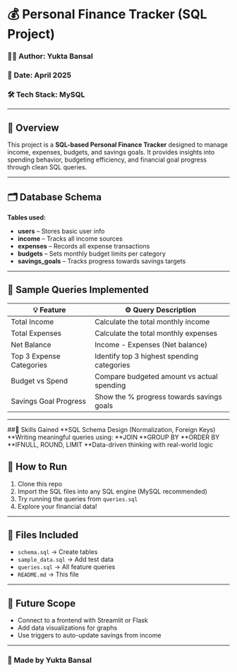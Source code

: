 # 💰 Personal Finance Tracker (SQL Project)  
### 👩‍💻 Author: Yukta Bansal
### 📅 Date: April 2025  
### 🛠 Tech Stack: MySQL  

---

## 📌 Overview  
This project is a **SQL-based Personal Finance Tracker** designed to manage income, expenses, budgets, and savings goals. It provides insights into spending behavior, budgeting efficiency, and financial goal progress through clean SQL queries.  

---

## 🗂️ Database Schema  
**Tables used:**
- **users** – Stores basic user info  
- **income** – Tracks all income sources  
- **expenses** – Records all expense transactions  
- **budgets** – Sets monthly budget limits per category  
- **savings_goals** – Tracks progress towards savings targets  

---

## 🧪 Sample Queries Implemented  

| 💡 Feature                | ⚙️ Query Description                          |  
|--------------------------|-----------------------------------------------|  
| Total Income             | Calculate the total monthly income            |  
| Total Expenses           | Calculate the total monthly expenses          |  
| Net Balance              | Income - Expenses (Net balance)               |  
| Top 3 Expense Categories | Identify top 3 highest spending categories    |  
| Budget vs Spend          | Compare budgeted amount vs actual spending    |  
| Savings Goal Progress    | Show the % progress towards savings goals    |  

---
##🧠 Skills Gained
**SQL Schema Design (Normalization, Foreign Keys)
**Writing meaningful queries using:
**JOIN
**GROUP BY
**ORDER BY
**IFNULL, ROUND, LIMIT
**Data-driven thinking with real-world logic

## 📎 How to Run

1. Clone this repo  
2. Import the SQL files into any SQL engine (MySQL recommended)  
3. Try running the queries from `queries.sql`  
4. Explore your financial data!

---

## 📁 Files Included

- `schema.sql` → Create tables  
- `sample_data.sql` → Add test data  
- `queries.sql` → All feature queries  
- `README.md` → This file  

---

## 🚀 Future Scope

- Connect to a frontend with Streamlit or Flask  
- Add data visualizations for graphs  
- Use triggers to auto-update savings from income  

---

### 🌟 Made by Yukta Bansal
